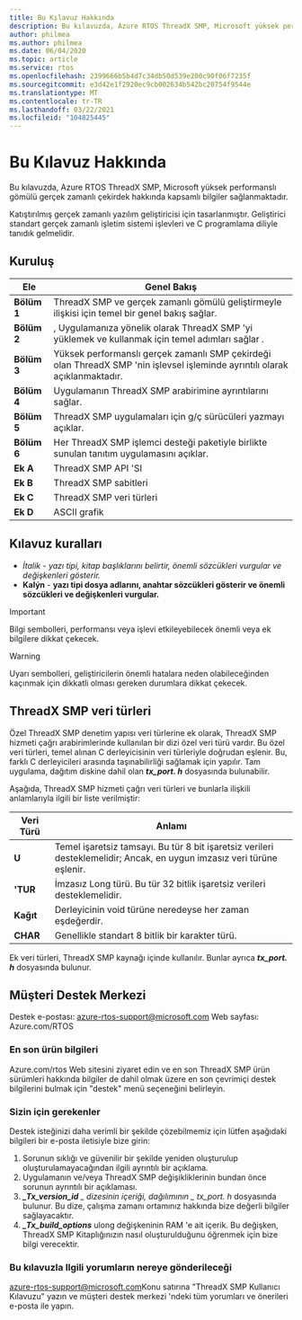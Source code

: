 ```yaml
---
title: Bu Kılavuz Hakkında
description: Bu kılavuzda, Azure RTOS ThreadX SMP, Microsoft yüksek performanslı gömülü gerçek zamanlı çekirdek hakkında kapsamlı bilgiler sağlanmaktadır.
author: philmea
ms.author: philmea
ms.date: 06/04/2020
ms.topic: article
ms.service: rtos
ms.openlocfilehash: 2399666b5b4d7c34db50d539e200c90f06f7235f
ms.sourcegitcommit: e3d42e1f2920ec9cb002634b542bc20754f9544e
ms.translationtype: MT
ms.contentlocale: tr-TR
ms.lasthandoff: 03/22/2021
ms.locfileid: "104825445"
---
```

# <a name="about-this-guide"></a>Bu Kılavuz Hakkında

Bu kılavuzda, Azure RTOS ThreadX SMP, Microsoft yüksek performanslı gömülü gerçek zamanlı çekirdek hakkında kapsamlı bilgiler sağlanmaktadır.

Katıştırılmış gerçek zamanlı yazılım geliştiricisi için tasarlanmıştır. Geliştirici standart gerçek zamanlı işletim sistemi işlevleri ve C programlama diliyle tanıdık gelmelidir.

## <a name="organization"></a>Kuruluş

| Ele       | Genel Bakış                    |
| ------------- | ---------------------------------------------------------------------------------------------------------- |
| **Bölüm 1** | ThreadX SMP ve gerçek zamanlı gömülü geliştirmeyle ilişkisi için temel bir genel bakış sağlar.           |
| **Bölüm 2** | , Uygulamanıza yönelik olarak ThreadX SMP 'yi yüklemek ve kullanmak için temel adımları sağlar *.*           |
| **Bölüm 3** | Yüksek performanslı gerçek zamanlı SMP çekirdeği olan ThreadX SMP 'nin işlevsel işleminde ayrıntılı olarak açıklanmaktadır.    |
| **Bölüm 4** | Uygulamanın ThreadX SMP arabirimine ayrıntılarını sağlar.                                                        |
| **Bölüm 5** | ThreadX SMP uygulamaları için g/ç sürücüleri yazmayı açıklar.                                                |
| **Bölüm 6** | Her ThreadX SMP işlemci desteği paketiyle birlikte sunulan tanıtım uygulamasını açıklar. |
| **Ek A** | ThreadX SMP API 'SI        |
| **Ek B** | ThreadX SMP sabitleri  |
| **Ek C** | ThreadX SMP veri türleri |
| **Ek D** | ASCII grafik            |

## <a name="guide-conventions"></a>Kılavuz kuralları

- *İtalik*  -  *yazı tipi, kitap başlıklarını belirtir, önemli sözcükleri vurgular ve değişkenleri gösterir.*
- **Kalýn**  -  **yazı tipi dosya adlarını, anahtar sözcükleri gösterir ve önemli sözcükleri ve değişkenleri vurgular.**

> [!IMPORTANT]
> Bilgi sembolleri, performansı veya işlevi etkileyebilecek önemli veya ek bilgilere dikkat çekecek.

> [!WARNING]
> Uyarı sembolleri, geliştiricilerin önemli hatalara neden olabileceğinden kaçınmak için dikkatli olması gereken durumlara dikkat çekecek.

## <a name="threadx-smp-data-types"></a>ThreadX SMP veri türleri

Özel ThreadX SMP denetim yapısı veri türlerine ek olarak, ThreadX SMP hizmeti çağrı arabirimlerinde kullanılan bir dizi özel veri türü vardır. Bu özel veri türleri, temel alınan C derleyicisinin veri türleriyle doğrudan eşlenir. Bu, farklı C derleyicileri arasında taşınabilirliği sağlamak için yapılır. Tam uygulama, dağıtım diskine dahil olan ***tx_port. h*** dosyasında bulunabilir.

Aşağıda, ThreadX SMP hizmeti çağrı veri türleri ve bunlarla ilişkili anlamlarıyla ilgili bir liste verilmiştir:

| Veri Türü          | Anlamı                                                          |
| --------- | --------------------------------------------------------- |
| **U**  | Temel işaretsiz tamsayı. Bu tür 8 bit işaretsiz verileri desteklemelidir; Ancak, en uygun imzasız veri türüne eşlenir. |
| **'TUR** | İmzasız Long türü. Bu tür 32 bitlik işaretsiz verileri desteklemelidir.                                                                     |
| **Kağıt**  | Derleyicinin void türüne neredeyse her zaman eşdeğerdir.                                                                                |
| **CHAR**  | Genellikle standart 8 bitlik bir karakter türü.                                                                                          |

Ek veri türleri, ThreadX SMP kaynağı içinde kullanılır. Bunlar ayrıca ***tx_port. h*** dosyasında bulunur.

## <a name="customer-support-center"></a>Müşteri Destek Merkezi

Destek e-postası: [azure-rtos-support@microsoft.com](https://azure-rtos-support@microsoft.com) Web sayfası: Azure.com/RTOS

### <a name="latest-product-information"></a>En son ürün bilgileri

Azure.com/rtos Web sitesini ziyaret edin ve en son ThreadX SMP ürün sürümleri hakkında bilgiler de dahil olmak üzere en son çevrimiçi destek bilgilerini bulmak için "destek" menü seçeneğini belirleyin.

### <a name="what-we-need-from-you"></a>Sizin için gerekenler

Destek isteğinizi daha verimli bir şekilde çözebilmemiz için lütfen aşağıdaki bilgileri bir e-posta iletisiyle bize girin:

1. Sorunun sıklığı ve güvenilir bir şekilde yeniden oluşturulup oluşturulamayacağından ilgili ayrıntılı bir açıklama.
2. Uygulamanın ve/veya ThreadX SMP değişikliklerinin bundan önce sorunun ayrıntılı bir açıklaması.
3. ***_Tx_version_id** _ dizesinin içeriği, dağılımının _ *_tx_port. h_** dosyasında bulunur. Bu dize, çalışma zamanı ortamınız hakkında bize değerli bilgiler sağlayacaktır.
4. ***_Tx_build_options*** ulong değişkeninin RAM 'e ait içerik. Bu değişken, ThreadX SMP Kitaplığınızın nasıl oluşturulduğunu öğrenmek için bize bilgi verecektir.

### <a name="where-to-send-comments-about-this-guide"></a>Bu kılavuzla Ilgili yorumların nereye gönderileceği

[azure-rtos-support@microsoft.com](https://azure-rtos-support@microsoft.com)Konu satırına "ThreadX SMP Kullanıcı Kılavuzu" yazın ve müşteri destek merkezi 'ndeki tüm yorumları ve önerileri e-posta ile yapın.
